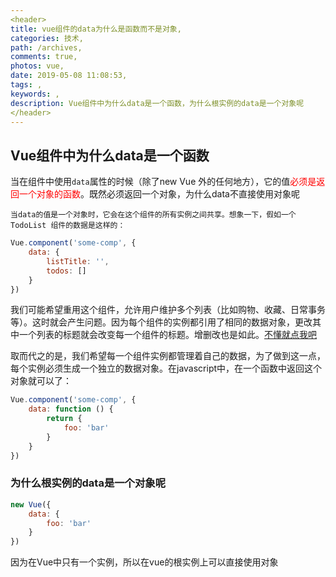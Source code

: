 ```yaml
---
<header>
title: vue组件的data为什么是函数而不是对象,
categories: 技术,
path: /archives,
comments: true,
photos: vue,
date: 2019-05-08 11:08:53,
tags: ,
keywords: ,
description: Vue组件中为什么data是一个函数，为什么根实例的data是一个对象呢
</header>
---
```


## Vue组件中为什么data是一个函数

当在组件中使用`data`属性的时候（除了new Vue 外的任何地方），它的值<font color="red">必须是返回一个对象的函数</font>。既然必须返回一个对象，为什么data不直接使用对象呢


    当data的值是一个对象时，它会在这个组件的所有实例之间共享。想象一下，假如一个 TodoList 组件的数据是这样的：
```js
Vue.component('some-comp', {
    data: {
        listTitle: '',
        todos: []
    }
})
```
我们可能希望重用这个组件，允许用户维护多个列表（比如购物、收藏、日常事务等）。这时就会产生问题。因为每个组件的实例都引用了相同的数据对象，更改其中一个列表的标题就会改变每一个组件的标题。增删改也是如此。<a href="https://www.fudaqiang.com/js基本数据类型和引用数据类型的区别.html" target="_blank">不懂就点我吧</a>

取而代之的是，我们希望每一个组件实例都管理着自己的数据，为了做到这一点，每个实例必须生成一个独立的数据对象。在javascript中，在一个函数中返回这个对象就可以了：

```js
Vue.component('some-comp', {
    data: function () {
        return {
            foo: 'bar'
        }
    }
})
```
### 为什么根实例的data是一个对象呢

```js
new Vue({
    data: {
        foo: 'bar'
    }
})
```
因为在Vue中只有一个实例，所以在vue的根实例上可以直接使用对象


<font color="red"></font>